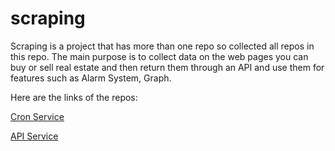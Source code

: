 # scraping
Scraping is a project that has more than one repo so collected all repos in this repo. The main purpose is to collect data on the web pages you can buy or sell real estate and then return them through an API and use them for features such as Alarm System, Graph. 

Here are the links of the repos:

[Cron Service](https://github.com/halilcn/scraping-cron)

[API Service](https://github.com/halilcn/scraping-api)
